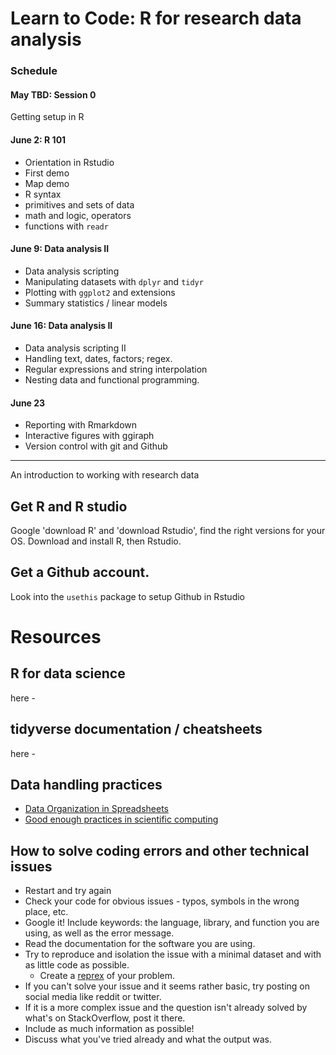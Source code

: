 # Learn to Code: R for research data analysis
  
### Schedule

#### May TBD: Session 0

Getting setup in R


#### June 2: R 101

- Orientation in Rstudio
- First demo
- Map demo
- R syntax
- primitives and sets of data
- math and logic, operators
- functions with `readr`

#### June 9: Data analysis II

- Data analysis scripting
- Manipulating datasets with `dplyr` and `tidyr`
- Plotting with `ggplot2` and extensions
- Summary statistics / linear models

#### June 16: Data analysis II

- Data analysis scripting II
- Handling text, dates, factors; regex.
- Regular expressions and string interpolation
- Nesting data and functional programming. 

#### June 23

- Reporting with Rmarkdown
- Interactive figures with ggiraph
- Version control with git and Github


------
  
An introduction to working with research data

## Get R and R studio

Google 'download R' and 'download Rstudio', find the right versions for your OS. Download and install R, then Rstudio.

## Get a Github account.

Look into the `usethis` package to setup Github in Rstudio


# Resources

## R for data science

here - 

## tidyverse documentation / cheatsheets

here - 

## Data handling practices

- [Data Organization in Spreadsheets](https://www.tandfonline.com/doi/full/10.1080/00031305.2017.1375989)  
- [Good enough practices in scientific computing](https://journals.plos.org/ploscompbiol/article?id=10.1371/journal.pcbi.1005510)


## How to solve coding errors and other technical issues

- Restart and try again
- Check your code for obvious issues - typos, symbols in the wrong place, etc.
- Google it! Include keywords: the language, library, and function you are using, as well as the error message.  
- Read the documentation for the software you are using. 
- Try to reproduce and isolation the issue with a minimal dataset and with as little code as possible.
  - Create a [reprex](https://reprex.tidyverse.org/) of your problem.  
- If you can't solve your issue and it seems rather basic, try posting on social media like reddit or twitter.   
- If it is a more complex issue and the question isn't already solved by what's on StackOverflow, post it there.   
- Include as much information as possible!
- Discuss what you've tried already and what the output was.




